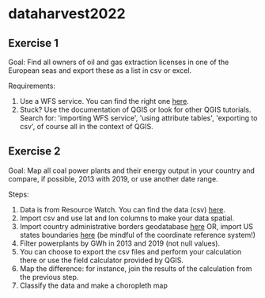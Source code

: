 # dataharvest2022

## Exercise 1

Goal: Find all owners of oil and gas extraction licenses in one of the European seas and export these as a list in csv or excel.

Requirements:
1. Use a WFS service. You can find the right one [here](https://www.emodnet-humanactivities.eu/search-results.php?dataname=Active+Licences). 
2. Stuck? Use the documentation of QGIS or look for other QGIS tutorials. Search for: 'importing WFS service', 'using attribute tables', 'exporting to csv', of course all in the context of QGIS.

## Exercise 2

Goal: Map all coal power plants and their energy output in your country and compare, if possible, 2013 with 2019, or use another date range.

Steps:
1. Data is from Resource Watch. You can find the data (csv) [here](https://github.com/ftmnl/dataharvest2022/tree/main/data/global_power_plant_database_v_1_3).
2. Import csv and use lat and lon columns to make your data spatial.
3. Import country administrative borders geodatabase [here](https://github.com/ftmnl/dataharvest2022/tree/main/data/WB_Boundaries.gdb) OR, import US states boundaries [here](https://github.com/ftmnl/dataharvest2022/tree/main/data/cb_2017_us_state_20m) (be mindful of the coordinate reference system!)
5. Filter powerplants by GWh in 2013 and 2019 (not null values).
6. You can choose to export the csv files and perform your calculation there or use the field calculator provided by QGIS.
7. Map the difference: for instance, join the results of the calculation from the previous step. 
8. Classify the data and make a choropleth map



